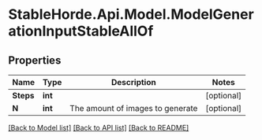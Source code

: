 # StableHorde.Api.Model.ModelGenerationInputStableAllOf

## Properties

Name | Type | Description | Notes
------------ | ------------- | ------------- | -------------
**Steps** | **int** |  | [optional] 
**N** | **int** | The amount of images to generate | [optional] 

[[Back to Model list]](../README.md#documentation-for-models) [[Back to API list]](../README.md#documentation-for-api-endpoints) [[Back to README]](../README.md)

